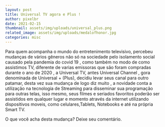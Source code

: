 ```yaml
---
layout: post
title: Universal TV agora e Plus !
author: pixelbr
date: 2021-02-15 
thumbnail: assets/img/uploads/universal_plus.png
related_image: assets/img/uploads/medalofhonor.jpg
categories: misc
---
```




Para quem acompanha o mundo do entretenimento televisivo, percebeu mudanças de vários gêneros não só na sociedade pelo isolamento social causado pela pandemia do covid 19 , como também no modo de como assistimos  TV, diferente de varias emissoras que são foram compradas durante o ano de 2020 , a Universal TV, antes Universal Channel , gora denominada de Universal + (Plus), decidiu levar seus canal para outro patamar,  desta vez sua mudança de logo diz muito , a novidade conta a utilização na tecnologia de Streaming para disseminar sua programação para outras telas, isso mesmo, seus filmes e seriados favoritos poderão ser assistidos em qualquer lugar e momento através da internet utilizando dispositivos moveis, como celulares,Tablets, Notebooks e até na própria Smart TV. 


O que você acha desta mudança? Deixe seu comentário.
